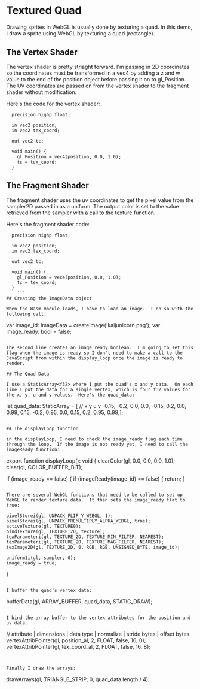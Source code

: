 # Textured Quad

Drawing sprites in WebGL is usually done by texturing a quad.  In this demo, I draw a sprite using WebGL by texturing a quad (rectangle).

## The Vertex Shader

The vertex shader is pretty striaght forward.  I'm passing in 2D coordinates so the coordinates must be transformed in a vec4 by adding a z and w value to the end of the position object before passing it on to gl_Position.  The UV coordinates are passed on from the vertex shader to the fragment shader without modification. 

Here's the code for the vertex shader:
```
  precision highp float;

  in vec2 position;
  in vec2 tex_coord;

  out vec2 tc;
  
  void main() {
    gl_Position = vec4(position, 0.0, 1.0);
    tc = tex_coord;
  }
```
## The Fragment Shader

The fragment shader uses the uv coordinates to get the pixel value from the sampler2D passed in as a uniform.  The output color is set to the value retrieved from the sampler with a call to the texture function.  

Here's the fragment shader code:
```
  precision highp float;

  in vec2 position;
  in vec2 tex_coord;

  out vec2 tc;
  
  void main() {
    gl_Position = vec4(position, 0.0, 1.0);
    tc = tex_coord;
  }
	```
## Creating the ImageData object

When the Wasm module loads, I have to load an image.  I do so with the following call:

```
var image_id: ImageData = createImage('kaijunicorn.png');
var image_ready: bool = false;
```

The second line creates an image_ready boolean.  I'm going to set this flag when the image is ready so I don't need to make a call to the JavaScript from within the display_loop once the image is ready to render.  

## The Quad Data

I use a StaticArray<f32> where I put the quad's x and y data.  On each line I put the data for a single vertex, which is four f32 values for the x, y, u and v values.  Here's the quad_data:

```
let quad_data: StaticArray<f32> = [
// x      y    u     v
  -0.15, -0.2, 0.0,  0.0,
  -0.15,  0.2, 0.0,  0.99,
  0.15,  -0.2, 0.95, 0.0,
  0.15,   0.2, 0.95, 0.99,];
```

## The displayLoop function

in the displayLoop, I need to check the image_ready flag each time through the loop.  If the image is not ready yet, I need to call the imageReady function:

```
export function displayLoop(): void {
  clearColor(gl, 0.0, 0.0, 0.0, 1.0);
  clear(gl, COLOR_BUFFER_BIT);

  if (image_ready == false) {
    if (imageReady(image_id) == false) {
      return;
    }
```

There are several WebGL functions that need to be called to set up WebGL to render texture data.  It then sets the image_ready flat to true:

```
    pixelStorei(gl, UNPACK_FLIP_Y_WEBGL, 1);
    pixelStorei(gl, UNPACK_PREMULTIPLY_ALPHA_WEBGL, true);
    activeTexture(gl, TEXTURE0);
    bindTexture(gl, TEXTURE_2D, texture);
    texParameteri(gl, TEXTURE_2D, TEXTURE_MIN_FILTER, NEAREST);
    texParameteri(gl, TEXTURE_2D, TEXTURE_MAG_FILTER, NEAREST);
    texImage2D(gl, TEXTURE_2D, 0, RGB, RGB, UNSIGNED_BYTE, image_id);

    uniform1i(gl, sampler, 0);
    image_ready = true;
  }
```

I buffer the quad's vertex data:
```
  bufferData<f32>(gl, ARRAY_BUFFER, quad_data, STATIC_DRAW);
```

I bind the array buffer to the vertex attributes for the position and uv data:
```
  // attribute |  dimensions | data type | normalize | stride bytes | offset bytes
  vertexAttribPointer(gl, position_al, 2, FLOAT, false, 16, 0);
  vertexAttribPointer(gl, tex_coord_al, 2, FLOAT, false, 16, 8);

```


Finally I draw the arrays:
```
  drawArrays(gl, TRIANGLE_STRIP, 0, quad_data.length / 4);

```

